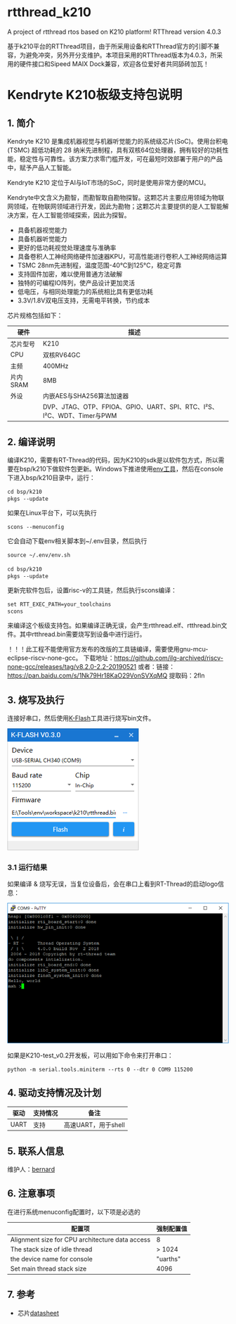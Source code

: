 # rtthread_k210
A project of rtthread rtos based on K210 platform! RTThread  version 4.0.3  

基于k210平台的RTThread项目，由于所采用设备和RTThread官方的引脚不兼容，为避免冲突，另外开分支维护。本项目采用的RTThread版本为4.0.3，所采用的硬件接口和Sipeed MAIX Dock兼容，欢迎各位爱好者共同舔砖加瓦！

# Kendryte K210板级支持包说明

## 1. 简介

Kendryte K210 是集成机器视觉与机器听觉能力的系统级芯片(SoC)。使用台积电 (TSMC) 超低功耗的 28 纳米先进制程，具有双核64位处理器，拥有较好的功耗性能，稳定性与可靠性。该方案力求零门槛开发，可在最短时效部署于用户的产品中，赋予产品人工智能。

Kendryte K210 定位于AI与IoT市场的SoC，同时是使用非常方便的MCU。

Kendryte中文含义为勘智，而勘智取自勘物探智。这颗芯片主要应用领域为物联网领域，在物联网领域进行开发，因此为勘物；这颗芯片主要提供的是人工智能解决方案，在人工智能领域探索，因此为探智。

* 具备机器视觉能力
* 具备机器听觉能力
* 更好的低功耗视觉处理速度与准确率
* 具备卷积人工神经网络硬件加速器KPU，可高性能进行卷积人工神经网络运算
* TSMC 28nm先进制程，温度范围-40°C到125°C，稳定可靠
* 支持固件加密，难以使用普通方法破解
* 独特的可编程IO阵列，使产品设计更加灵活
* 低电压，与相同处理能力的系统相比具有更低功耗
* 3.3V/1.8V双电压支持，无需电平转换，节约成本

芯片规格包括如下：

| 硬件 | 描述 |
| -- | -- |
|芯片型号| K210 |
|CPU| 双核RV64GC |
|主频| 400MHz |
|片内SRAM| 8MB |
| 外设 | 内嵌AES与SHA256算法加速器 |
| | DVP、JTAG、OTP、FPIOA、GPIO、UART、SPI、RTC、I²S、I²C、WDT、Timer与PWM |

## 2. 编译说明

编译K210，需要有RT-Thread的代码，因为K210的sdk是以软件包方式，所以需要在bsp/k210下做软件包更新。Windows下推进使用[env工具][1]，然后在console下进入bsp/k210目录中，运行：

    cd bsp/k210
    pkgs --update

如果在Linux平台下，可以先执行

    scons --menuconfig

它会自动下载env相关脚本到~/.env目录，然后执行

    source ~/.env/env.sh
    
    cd bsp/k210
    pkgs --update

更新完软件包后，设置risc-v的工具链，然后执行scons编译：

    set RTT_EXEC_PATH=your_toolchains
    scons

来编译这个板级支持包。如果编译正确无误，会产生rtthread.elf、rtthread.bin文件。其中rtthread.bin需要烧写到设备中进行运行。

！！！此工程不能使用官方发布的改版的工具链编译，需要使用gnu-mcu-eclipse-riscv-none-gcc。
下载地址：https://github.com/ilg-archived/riscv-none-gcc/releases/tag/v8.2.0-2.2-20190521
或者：链接：https://pan.baidu.com/s/1Nk79Hr18KaO29VonSVXqMQ 
     提取码：2fln

## 3. 烧写及执行

连接好串口，然后使用[K-Flash](https://kendryte.com/downloads/)工具进行烧写bin文件。

![K-Flash](images/flash.png)

### 3.1 运行结果

如果编译 & 烧写无误，当复位设备后，会在串口上看到RT-Thread的启动logo信息：

![terminal](images/k210.png)

如果是K210-test_v0.2开发板，可以用如下命令来打开串口：

    python -m serial.tools.miniterm --rts 0 --dtr 0 COM9 115200

## 4. 驱动支持情况及计划

| 驱动 | 支持情况  |  备注  |
| ------ | ----  | :------:  |
| UART | 支持 | 高速UART，用于shell |

## 5. 联系人信息

维护人：[bernard](https://github.com/BernardXiong)

## 6. 注意事项

在进行系统menuconfig配置时，以下项是必选的

| 配置项 | 强制配置值 |
| -----  | --------- |
| Alignment size for CPU architecture data access | 8 |
| The stack size of idle thread | > 1024 |
| the device name for console | "uarths" |
| Set main thread stack size | 4096 |

## 7. 参考

* 芯片[datasheet][2]

  [1]: https://www.rt-thread.org/page/download.html
  [2]: https://s3.cn-north-1.amazonaws.com.cn/dl.kendryte.com/documents/kendryte_datasheet_20180919020633.pdf

